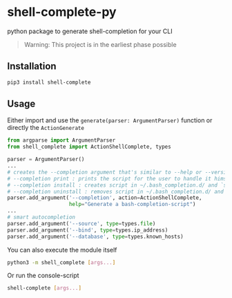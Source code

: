 # shell-complete-py
python package to generate shell-completion for your CLI

> Warning: This project is in the earliest phase possible

## Installation

```bash
pip3 install shell-complete
```

## Usage

Either import and use the `generate(parser: ArgumentParser)` function or directly the `ActionGenerate`

```python
from argparse import ArgumentParser
from shell_complete import ActionShellComplete, types

parser = ArgumentParser()
...
# creates the --completion argument that's similar to --help or --version
# --completion print : prints the script for the user to handle it himself
# --completion install : creates script in ~/.bash_completion.d/ and `source <script>` in ~/.bashrc
# --completion uninstall : removes script in ~/.bash_completion.d/ and `source <script>` in ~/.bashrc
parser.add_argument('--completion', action=ActionShellComplete,
                    help="Generate a bash-completion-script")
...
# smart autocompletion
parser.add_argument('--source', type=types.file)
parser.add_argument('--bind', type=types.ip_address)
parser.add_argument('--database', type=types.known_hosts)
```

You can also execute the module itself

```bash
python3 -m shell_complete [args...]
```

Or run the console-script

```bash
shell-complete [args...]
```

